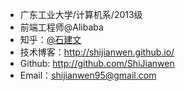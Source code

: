 ﻿- 广东工业大学/计算机系/2013级
- 前端工程师@Alibaba
- 知乎：[@石建文](http://www.zhihu.com/people/shi-jian-wen-73)
- 技术博客：http://shijianwen.github.io/
- Github: http://github.com/ShiJianwen
- Email：shijianwen95@gmail.com



